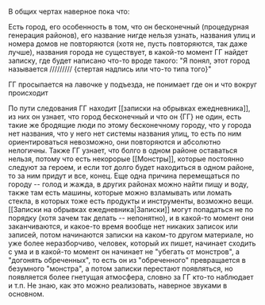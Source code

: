 В общих чертах наверное пока что:

Есть город, его особенность в том, что он бесконечный (процедурная генерация районов), его название нигде нельзя узнать, названия улиц и номера домов не повторяются (хотя не, пусть повторяются, так даже лучше), названия города не существует, в какой-то момент ГГ найдет записку, где будет написано что-то вроде такого: "Я понял, этот город называется ///////// {стертая надпись или что-то типа того}"

ГГ просыпается на лавочке у подъезда, не понимает где он и что вокруг происходит

По пути следования ГГ находит [[записки на обрывках ежедневника]], из них он узнает, что город бесконечный и что он {ГГ} не один, есть такие же бродящие люди по этому бесконечному городу, что у города нет названия, что у него нет системы названия улиц, то есть по ним ориентироваться невозможно, они повторяются и абсолютно нелогичны. Также ГГ узнает, что болго в одном районе оставаться нельзя, потому что есть некорорые [[Монстры]], которые постоянно следуют за героем, и если тот долго будет находиться в одном районе, то за ним придут и все, конец. Еще одна причина перемещаться по городу -- голод и жажда, в других районах можно найти пищу и воду, также там есть машины, которые можно взламывать или ломать стекла, в которых тоже есть продукты и инструменты, возможно вещи. [[Записки на обрывках ежедневника|Записки]] могут попадаться не по порядку (хотя зачем так делать -- непонятно), и в какой-то момент они заканчиваются, и какое-то время вообще нет никаких записок или записей, потом начинаются записки на каком-то другом материале, но уже более неразборчиво, человек, который их пишет, начинает сходить с ума и в какой-то момент он начинает не "убегать от монстров", а "догонять обреченных", то есть он из "обреченного" превращается в безумного "монстра", а потом записки перестают появляться, но появляется более гнетущая атмосфера, словно за ГГ кто-то наблюдает и т.п. Не знаю, как это можно реализовать, наверное звуками в основном.